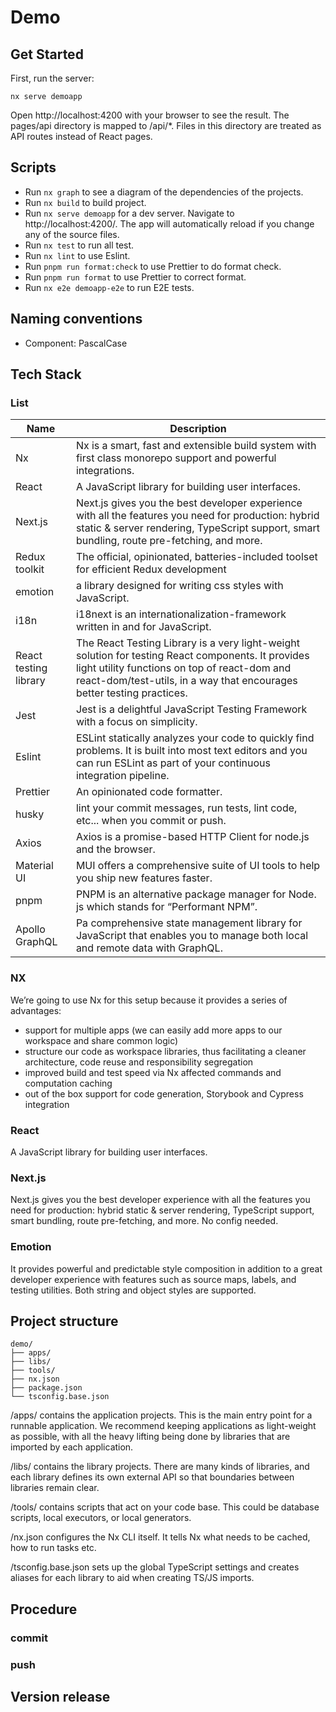 # Demo

## Get Started

First, run the server:

```
nx serve demoapp
```

Open http://localhost:4200 with your browser to see the result.
The pages/api directory is mapped to /api/\*. Files in this directory are treated as API routes instead of React pages.

## Scripts

- Run `nx graph` to see a diagram of the dependencies of the projects.
- Run `nx build` to build project.
- Run `nx serve demoapp` for a dev server. Navigate to http://localhost:4200/. The app will automatically reload if you change any of the source files.
- Run `nx test` to run all test.
- Run `nx lint` to use Eslint.
- Run `pnpm run format:check` to use Prettier to do format check.
- Run `pnpm run format` to use Prettier to correct format.
- Run `nx e2e demoapp-e2e` to run E2E tests.

## Naming conventions

- Component: PascalCase

## Tech Stack

### List

| Name                  | Description                                                                                                                                                                                                                  |
| --------------------- | ---------------------------------------------------------------------------------------------------------------------------------------------------------------------------------------------------------------------------- |
| Nx                    | Nx is a smart, fast and extensible build system with first class monorepo support and powerful integrations.                                                                                                                 |
| React                 | A JavaScript library for building user interfaces.                                                                                                                                                                           |
| Next.js               | Next.js gives you the best developer experience with all the features you need for production: hybrid static & server rendering, TypeScript support, smart bundling, route pre-fetching, and more.                           |
| Redux toolkit         | The official, opinionated, batteries-included toolset for efficient Redux development                                                                                                                                        |
| emotion               | a library designed for writing css styles with JavaScript.                                                                                                                                                                   |
| i18n                  | i18next is an internationalization-framework written in and for JavaScript.                                                                                                                                                  |
| React testing library | The React Testing Library is a very light-weight solution for testing React components. It provides light utility functions on top of react-dom and react-dom/test-utils, in a way that encourages better testing practices. |
| Jest                  | Jest is a delightful JavaScript Testing Framework with a focus on simplicity.                                                                                                                                                |
| Eslint                | ESLint statically analyzes your code to quickly find problems. It is built into most text editors and you can run ESLint as part of your continuous integration pipeline.                                                    |
| Prettier              | An opinionated code formatter.                                                                                                                                                                                               |
| husky                 | lint your commit messages, run tests, lint code, etc... when you commit or push.                                                                                                                                             |
| Axios                 | Axios is a promise-based HTTP Client for node.js and the browser.                                                                                                                                                            |
| Material UI           | MUI offers a comprehensive suite of UI tools to help you ship new features faster.                                                                                                                                           |
| pnpm                  | PNPM is an alternative package manager for Node. js which stands for “Performant NPM”.                                                                                                                                       |
| Apollo GraphQL        | Pa comprehensive state management library for JavaScript that enables you to manage both local and remote data with GraphQL.                                                                                                 |

### NX

We’re going to use Nx for this setup because it provides a series of advantages:

- support for multiple apps (we can easily add more apps to our workspace and share common logic)
- structure our code as workspace libraries, thus facilitating a cleaner architecture, code reuse and responsibility segregation
- improved build and test speed via Nx affected commands and computation caching
- out of the box support for code generation, Storybook and Cypress integration

### React

A JavaScript library for building user interfaces.

### Next.js

Next.js gives you the best developer experience with all the features you need for production: hybrid static & server rendering, TypeScript support, smart bundling, route pre-fetching, and more. No config needed.

### Emotion

It provides powerful and predictable style composition in addition to a great developer experience with features such as source maps, labels, and testing utilities. Both string and object styles are supported.

## Project structure

```
demo/
├── apps/
├── libs/
├── tools/
├── nx.json
├── package.json
└── tsconfig.base.json
```

/apps/ contains the application projects. This is the main entry point for a runnable application. We recommend keeping applications as light-weight as possible, with all the heavy lifting being done by libraries that are imported by each application.

/libs/ contains the library projects. There are many kinds of libraries, and each library defines its own external API so that boundaries between libraries remain clear.

/tools/ contains scripts that act on your code base. This could be database scripts, local executors, or local generators.

/nx.json configures the Nx CLI itself. It tells Nx what needs to be cached, how to run tasks etc.

/tsconfig.base.json sets up the global TypeScript settings and creates aliases for each library to aid when creating TS/JS imports.

## Procedure

### commit

### push

## Version release
